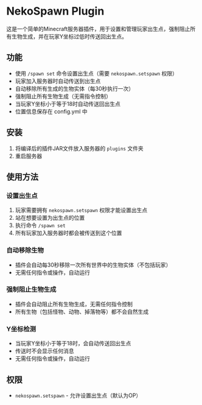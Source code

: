 # NekoSpawn Plugin

这是一个简单的Minecraft服务器插件，用于设置和管理玩家出生点，强制阻止所有生物生成，并在玩家Y坐标过低时传送回出生点。

## 功能

- 使用 `/spawn set` 命令设置出生点（需要 `nekospawn.setspawn` 权限）
- 玩家加入服务器时自动传送到出生点
- 自动移除所有生成的生物实体（每30秒执行一次）
- 强制阻止所有生物生成（无需指令控制）
- 当玩家Y坐标小于等于18时自动传送回出生点
- 位置信息保存在 config.yml 中

## 安装

1. 将编译后的插件JAR文件放入服务器的 `plugins` 文件夹
2. 重启服务器

## 使用方法

### 设置出生点
1. 玩家需要拥有 `nekospawn.setspawn` 权限才能设置出生点
2. 站在想要设置为出生点的位置
3. 执行命令 `/spawn set`
4. 所有玩家加入服务器时都会被传送到这个位置

### 自动移除生物
- 插件会自动每30秒移除一次所有世界中的生物实体（不包括玩家）
- 无需任何指令或操作，自动运行

### 强制阻止生物生成
- 插件会自动阻止所有生物生成，无需任何指令控制
- 所有生物（包括怪物、动物、掉落物等）都不会自然生成

### Y坐标检测
- 当玩家Y坐标小于等于18时，会自动传送回出生点
- 传送时不会显示任何消息
- 无需任何指令或操作，自动运行

## 权限

- `nekospawn.setspawn` - 允许设置出生点（默认为OP）